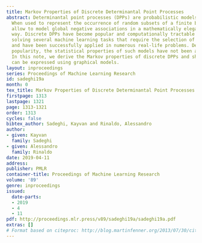 ```yaml
---
title: Markov Properties of Discrete Determinantal Point Processes
abstract: Determinantal point processes (DPPs) are probabilistic models for repulsion.
  When used to represent the occurrence of random subsets of a finite base set, DPPs
  allow to model global negative associations in a mathematically elegant and direct
  way. Discrete DPPs have become popular and computationally tractable models for
  solving several machine learning tasks that require the selection of diverse objects,
  and have been successfully applied in numerous real-life problems. Despite their
  popularity, the statistical properties of such models have not been adequately explored.
  In this note, we derive the Markov properties of discrete DPPs and show how they
  can be expressed using graphical models.
layout: inproceedings
series: Proceedings of Machine Learning Research
id: sadeghi19a
month: 0
tex_title: Markov Properties of Discrete Determinantal Point Processes
firstpage: 1313
lastpage: 1321
page: 1313-1321
order: 1313
cycles: false
bibtex_author: Sadeghi, Kayvan and Rinaldo, Alessandro
author:
- given: Kayvan
  family: Sadeghi
- given: Alessandro
  family: Rinaldo
date: 2019-04-11
address: 
publisher: PMLR
container-title: Proceedings of Machine Learning Research
volume: '89'
genre: inproceedings
issued:
  date-parts:
  - 2019
  - 4
  - 11
pdf: http://proceedings.mlr.press/v89/sadeghi19a/sadeghi19a.pdf
extras: []
# Format based on citeproc: http://blog.martinfenner.org/2013/07/30/citeproc-yaml-for-bibliographies/
---
```

